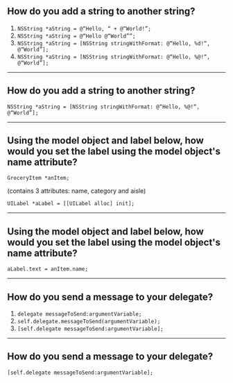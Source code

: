 ## How do you add a string to another string?
1. ```NSString *aString = @“Hello, “ + @“World!”;```1. ```NSString *aString = @“Hello @“World””;```1. ```NSString *aString = [NSString stringWithFormat: @“Hello, %d!“, @“World”];```1. ```NSString *aString = [NSString stringWithFormat: @“Hello, %@!“, @“World”];```

---

## How do you add a string to another string?

```NSString *aString = [NSString stringWithFormat: @“Hello, %@!“, @“World”];```

---

## Using the model object and label below, how would you set the label using the model object's name attribute?

```GroceryItem *anItem;
```(contains 3 attributes: name, category and aisle)

```UILabel *aLabel = [[UILabel alloc] init];```

---

## Using the model object and label below, how would you set the label using the model object's name attribute?

```
aLabel.text = anItem.name;
```

---

## How do you send a message to your delegate?
1. ```delegate messageToSend:argumentVariable;```1. ```self.delegate.messageToSend(argumentVariable);```
1. ```[self.delegate messageToSend:argumentVariable];```

---

## How do you send a message to your delegate?```[self.delegate messageToSend:argumentVariable];
```